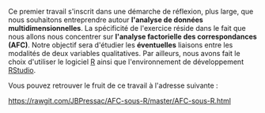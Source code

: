 
Ce premier travail s'inscrit dans une démarche de réflexion, plus large, que nous souhaitons entreprendre autour **l'analyse de données multidimensionnelles**. La spécificité de l'exercice réside dans le fait que nous allons nous concentrer sur **l'analyse factorielle des correspondances (AFC)**. Notre objectif sera d'étudier les **éventuelles** liaisons entre les modalités de deux variables qualitatives. Par ailleurs, nous avons fait le choix d'utiliser le logiciel [R](https://www.r-project.org/ "Logiciel R") ainsi que l'environnement de développement [RStudio](https://www.rstudio.com/ "Environnement de développement RStudio").

Vous pouvez retrouver le fruit de ce travail à l'adresse suivante :

https://rawgit.com/JBPressac/AFC-sous-R/master/AFC-sous-R.html